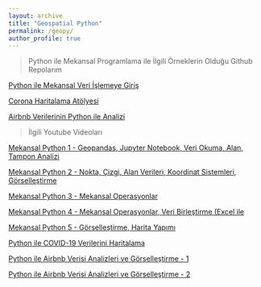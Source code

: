 ```yaml
---
layout: archive
title: "Geospatial Python"
permalink: /geopy/
author_profile: true
---
```


> Python ile Mekansal Programlama ile İlgili Örneklerin Olduğu Github Repolarım

[Python ile Mekansal Veri İşlemeye Giriş](http://github.com/kalkan/mekansal-python)

[Corona Haritalama Atölyesi](http://github.com/kalkan/corona-haritalama-atolyesi-geopandas)

[Airbnb Verilerinin Python ile Analizi](http://github.com/kalkan/airbnb-ist-python-analiz)

> İlgili Youtube Videoları

[Mekansal Python 1 - Geopandas, Jupyter Notebook, Veri Okuma, Alan, Tampon Analizi](http://www.youtube.com/watch?v=NOMWTHSrlvI&ab_channel=KaanKalkan)

[Mekansal Python 2 - Nokta, Çizgi, Alan Verileri, Koordinat Sistemleri, Görselleştirme](http://www.youtube.com/watch?v=JX9S7tPnrzQ&ab_channel=KaanKalkan)

[Mekansal Python 3 - Mekansal Operasyonlar](http://www.youtube.com/watch?v=r2PfCK26ZL8&ab_channel=KaanKalkan)

[Mekansal Python 4 - Mekansal Operasyonlar, Veri Birleştirme (Excel ile](http://www.youtube.com/watch?v=O9NrAiDGxhs&ab_channel=KaanKalkan)

[Mekansal Python 5 - Görselleştirme, Harita Yapımı](http://www.youtube.com/watch?v=gofAu-jHkEw&ab_channel=KaanKalkan)

[Python ile COVID-19 Verilerini Haritalama](http://www.youtube.com/watch?v=rZi765_Y5X8&ab_channel=KaanKalkan)

[Python ile Airbnb Verisi Analizleri ve Görselleştirme - 1](http://www.youtube.com/watch?v=Fh3sE2vbUgY&ab_channel=KaanKalkan)

[Python ile Airbnb Verisi Analizleri ve Görselleştirme - 2](http://www.youtube.com/watch?v=SDODpT_NKq8&ab_channel=KaanKalkan)
